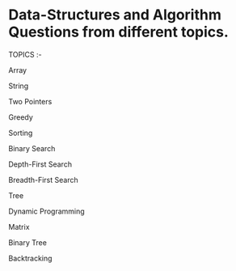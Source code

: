 # Data-Structures and Algorithm Questions from different topics. 

TOPICS :-

Array

String

Two Pointers

Greedy

Sorting

Binary Search

Depth-First Search

Breadth-First Search

Tree

Dynamic Programming

Matrix

Binary Tree

Backtracking
